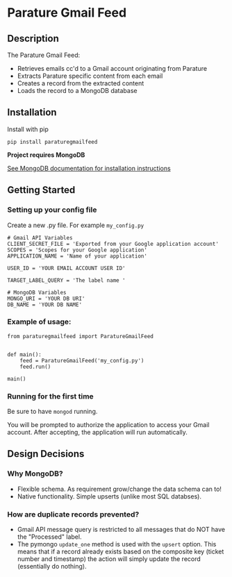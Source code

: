# Parature Gmail Feed
## Description
The Parature Gmail Feed:
* Retrieves emails cc'd to a Gmail account originating from Parature
* Extracts Parature specific content from each email
* Creates a record from the extracted content
* Loads the record to a MongoDB database


## Installation
Install with pip
```
pip install paraturegmailfeed
```

**Project requires MongoDB**

[See MongoDB documentation for installation instructions](https://docs.mongodb.org/manual/installation/)

## Getting Started
### Setting up your config file

Create a new .py file. For example `my_config.py`
```
# Gmail API Variables
CLIENT_SECRET_FILE = 'Exported from your Google application account'
SCOPES = 'Scopes for your Google application'
APPLICATION_NAME = 'Name of your application'

USER_ID = 'YOUR EMAIL ACCOUNT USER ID'

TARGET_LABEL_QUERY = 'The label name '

# MongoDB Variables
MONGO_URI = 'YOUR DB URI'
DB_NAME = 'YOUR DB NAME'
```

### Example of usage:
```
from paraturegmailfeed import ParatureGmailFeed


def main():
    feed = ParatureGmailFeed('my_config.py')
    feed.run()

main()
```
### Running for the first time
Be sure to have `mongod` running.

You will be prompted to authorize the application to access your Gmail account.
After accepting, the application will run automatically.

## Design Decisions
### Why MongoDB?
* Flexible schema. As requirement grow/change the data schema can to!
* Native functionality. Simple upserts (unlike most SQL databses).

### How are duplicate records prevented?
* Gmail API message query is restricted to all messages that do NOT have the "Processed" label.
* The pymongo `update_one` method is used with the `upsert` option. This means that if a record already exists based on the composite key (ticket number and timestamp) the action will simply update the record (essentially do nothing).
